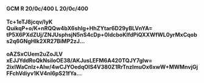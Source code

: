 #### GCM R 20/0c/400 L 20/0c/400
**Tc+1eTJ8jcqv/IyK**<br/>**QuikqP+o/K+nRQQw4bX6shIg+HhZYtar6D29yBLVnYA=**<br/>**tP5X6PXdZUj/ZNJUsphsjN5nS4cDp+0IdcboKIfdPiQXXWfWL0yrMxCqobs2q6GNgHlk2XR27BiMP2zJ...**<br/><br/>
**oAZSxCUem2uZoJLV**<br/>**xEJJYddRoQkNsiloOE38/AKJusLEFM6A420TQJY7glw=**<br/>**2ixIWaCnIz+Alw/4wCJYOedqOIS4V380Z1RrTnzImuOx6xwW+MWMnvjGjFFchVdiyv1KV4nl6pS21fYa...**
